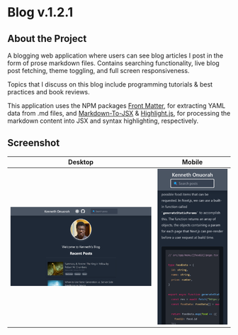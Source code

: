 # **Blog v.1.2.1**

## **About the Project**

A blogging web application where users can see blog articles I post in the form of prose markdown files. Contains searching functionality, live blog post fetching, theme toggling, and full screen responsiveness.

Topics that I discuss on this blog include programming tutorials & best practices and book reviews.

This application uses the NPM packages [Front Matter](https://www.npmjs.com/package/front-matter), for extracting YAML data from .md files, and [Markdown-To-JSX](https://www.npmjs.com/package/markdown-to-jsx) & [Highlight.js](https://github.com/highlightjs/highlight.js), for processing the markdown content into JSX and syntax highlighting, respectively.

## **Screenshot**
| Desktop | Mobile |
|:---:|:---:|
| ![readme_preview](docs/screenshot_desktop.png) | ![readme_preview](docs/screenshot_mobile2.png)  |